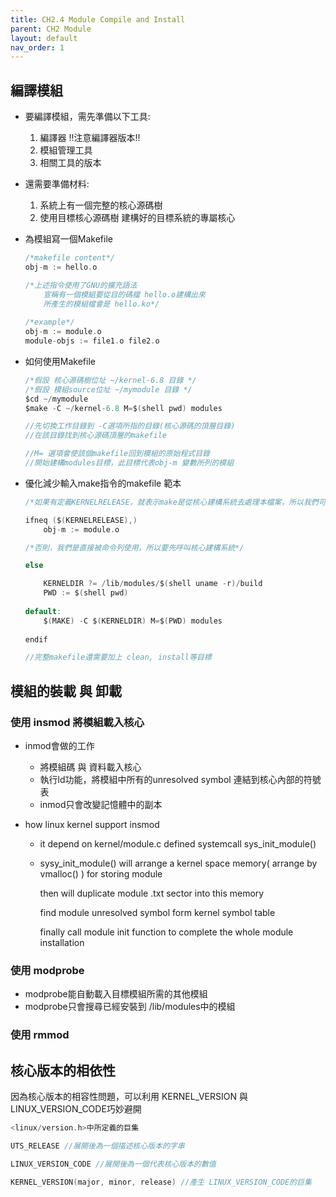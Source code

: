 ```yaml
---
title: CH2.4 Module Compile and Install
parent: CH2 Module
layout: default
nav_order: 1
---
```


## 編譯模組

- 要編譯模組，需先準備以下工具:
    1. 編譯器 !!注意編譯器版本!!
    2. 模組管理工具
    3. 相關工具的版本

- 還需要準備材料:
    1. 系統上有一個完整的核心源碼樹
    2. 使用目標核心源碼樹 建構好的目標系統的專屬核心
    
- 為模組寫一個Makefile
    
    ```c
    /*makefile content*/
    obj-m := hello.o
    
    /*上述指令使用了GNU的擴充語法
    	宣稱有一個模組要從目的碼檔 hello.o建構出來
    	所產生的模組檔會是 hello.ko*/
    	
    /*example*/
    obj-m := module.o
    module-objs := file1.o file2.o
    ```
    
- 如何使用Makefile
    
    ```c
    /*假設 核心源碼樹位址 ~/kernel-6.8 目錄 */
    /*假設 模組source位址 ~/mymodule 目錄 */
    $cd ~/mymodule
    $make -C ~/kernel-6.8 M=$(shell pwd) modules
    
    //先切換工作目錄到 -C選項所指的目錄(核心源碼的頂層目錄)
    //在該目錄找到核心源碼頂層的makefile
    
    //M= 選項會使該個makefile回到模組的原始程式目錄
    //開始建構modules目標，此目標代表obj-m 變數所列的模組
    
    ```
    
- 優化減少輸入make指令的makefile 範本
    
    ```c
    /*如果有定義KERNELRELEASE，就表示make是從核心建構系統去處理本檔案，所以我們可使用他的語言*/
    
    ifneq ($(KERNELRELEASE),)
    	obj-m := module.o
    
    /*否則，我們是直接被命令列使用，所以要先呼叫核心建構系統*/
    
    else
    
    	KERNELDIR ?= /lib/modules/$(shell uname -r)/build
    	PWD := $(shell pwd)
    	
    default:
    	$(MAKE) -C $(KERNELDIR) M=$(PWD) modules
    	
    endif
    
    //完整makefile還需要加上 clean, install等目標
    ```
    

## 模組的裝載 與 卸載

### 使用 insmod 將模組載入核心

- inmod會做的工作
    - 將模組碼 與 資料載入核心
    - 執行ld功能，將模組中所有的unresolved symbol 連結到核心內部的符號表
    - inmod只會改變記憶體中的副本

- how linux kernel support insmod
    - it depend on kernel/module.c defined systemcall sys_init_module()
    - sysy_init_module() will arrange a kernel space memory( arrange by vmalloc() ) for storing module
        
        then will duplicate module .txt sector into this memory
        
        find  module unresolved symbol form kernel symbol table
        
        finally call module init function to complete the whole module installation
        

### 使用 modprobe

- modprobe能自動載入目標模組所需的其他模組
- modprobe只會搜尋已經安裝到 /lib/modules中的模組

### 使用 rmmod

## 核心版本的相依性

因為核心版本的相容性問題，可以利用 KERNEL_VERSION 與 LINUX_VERSION_CODE巧妙避開

```c
<linux/version.h>中所定義的巨集

UTS_RELEASE //展開後為一個描述核心版本的字串

LINUX_VERSION_CODE //展開後為一個代表核心版本的數值

KERNEL_VERSION(major, minor, release) //產生 LINUX_VERSION_CODE的巨集
```
